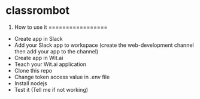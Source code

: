 # classrombot

1. How to use it
=================
+ Create app in Slack
+ Add your Slack app to workspace (create the web-development channel then add your app to the channel)
+ Create app in Wit.ai
+ Teach your Wit.ai application
+ Clone this repo
+ Change token access value in .env file
+ Install nodejs
+ Test it (Tell me if not working)
